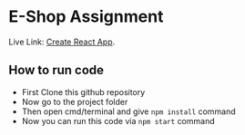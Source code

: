 # E-Shop Assignment

Live Link: [Create React App](https://github.com/facebook/create-react-app).

## How to run code

- First Clone this github repository
- Now go to the project folder
- Then open cmd/terminal and give `npm install` command
- Now you can run this code via `npm start` command
